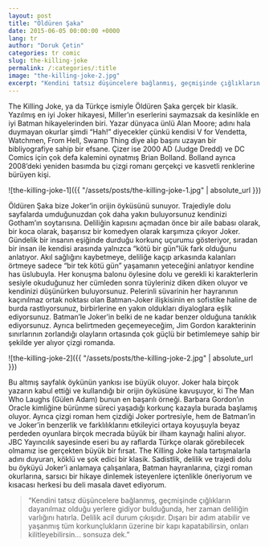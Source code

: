 ```yaml
---
layout: post
title: "Öldüren Şaka"
date: 2015-06-05 00:00:00 +0000
lang: tr
author: "Doruk Çetin"
categories: tr comic
slug: the-killing-joke
permalink: /:categories/:title
image: "the-killing-joke-2.jpg"
excerpt: "Kendini tatsız düşüncelere bağlanmış, geçmişinde çığlıkların dayanılmaz olduğu yerlere gidiyor bulduğunda, her zaman deliliğin varlığını hatırla. Delilik acil durum çıkışıdır. Dışarı bir adım atabilir ve yaşanmış tüm korkunçlukların üzerine bir kapı kapatabilirsin, onları kilitleyebilirsin... sonsuza dek."
---
```

The Killing Joke, ya da Türkçe ismiyle Öldüren Şaka gerçek bir klasik. Yazılmış en iyi Joker hikayesi, Miller’ın eserlerini saymazsak da kesinlikle en iyi Batman hikayelerinden biri. Yazar dünyaca ünlü Alan Moore; adını hala duymayan okurlar şimdi “Hah!” diyecekler çünkü kendisi V for Vendetta, Watchmen, From Hell, Swamp Thing diye alıp başını uzayan bir bibliyografiye sahip bir efsane. Çizer ise 2000 AD (Judge Dredd) ve DC Comics için çok defa kalemini oynatmış Brian Bolland. Bolland ayrıca 2008’deki yeniden basımda bu çizgi romanı gerçekçi ve kasvetli renklerine bürüyen kişi.

![the-killing-joke-1]({{ "/assets/posts/the-killing-joke-1.jpg" | absolute_url }})

Öldüren Şaka bize Joker’in orijin öyküsünü sunuyor. Trajediyle dolu sayfalarda umduğunuzdan çok daha yakın buluyorsunuz kendinizi Gotham’ın soytarısına. Deliliğin kapısını açmadan önce bir aile babası olarak, bir koca olarak, başarısız bir komedyen olarak karşımıza çıkıyor Joker. Gündelik bir insanın eşiğinde durduğu korkunç uçurumu gösteriyor, sıradan bir insan ile kendisi arasında yalnızca “kötü bir gün”lük fark olduğunu anlatıyor. Akıl sağlığını kaybetmeye, deliliğe kaçıp arkasında kalanları örtmeye sadece “bir tek kötü gün” yaşamanın yeteceğini anlatıyor kendine has üslubuyla. Her konuşma balonu öylesine dolu ve gerekli ki karakterlerin sesiyle okuduğunuz her cümleden sonra tüyleriniz diken diken oluyor ve kendinizi düşünürken buluyorsunuz. Pelerinli süvarinin her hayranının kaçınılmaz ortak noktası olan Batman-Joker ilişkisinin en sofistike haline de burda rastlıyorsunuz, birbirlerine en yakın oldukları diyaloglara eşlik ediyorsunuz. Batman’le Joker’in belki de ne kadar benzer olduğuna tanıklık ediyorsunuz. Ayrıca belirtmeden geçemeyeceğim, Jim Gordon karakterinin sınırlarının zorlandığı olayların ortasında çok güçlü bir betimlemeye sahip bir şekilde yer alıyor çizgi romanda.

![the-killing-joke-2]({{ "/assets/posts/the-killing-joke-2.jpg" | absolute_url }})

Bu altmış sayfalık öykünün yankısı ise büyük oluyor. Joker hala birçok yazarın kabul ettiği ve kullandığı bir orijin öyküsüne kavuşuyor, ki The Man Who Laughs (Gülen Adam) bunun en başarılı örneği. Barbara Gordon’ın Oracle kimliğine bürünme süreci yaşadığı korkunç kazayla burada başlamış oluyor. Ayrıca çizgi roman hem çizdiği Joker portresiyle, hem de Batman’in ve Joker’in benzerlik ve farklılıklarını etkileyici ortaya koyuşuyla beyaz perdeden oyunlara birçok mecrada büyük bir ilham kaynağı halini alıyor. JBC Yayıncılık sayesinde eseri bu ay raflarda Türkçe olarak görebilecek olmamız ise gerçekten büyük bir fırsat.
The Killing Joke hala tartışmalarla adını duyuran, köklü ve şok edici bir klasik. Sadistlik, delilik ve trajedi dolu bu öyküyü Joker’i anlamaya çalışanlara, Batman hayranlarına, çizgi roman okurlarına, sarsıcı bir hikaye dinlemek isteyenlere içtenlikle öneriyorum ve kısacası herkesi bu deli masala davet ediyorum.

> “Kendini tatsız düşüncelere bağlanmış, geçmişinde çığlıkların dayanılmaz olduğu yerlere gidiyor bulduğunda, her zaman deliliğin varlığını hatırla. Delilik acil durum çıkışıdır. Dışarı bir adım atabilir ve yaşanmış tüm korkunçlukların üzerine bir kapı kapatabilirsin, onları kilitleyebilirsin... sonsuza dek.”